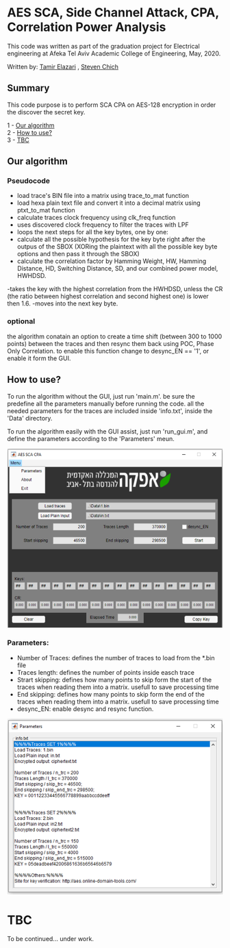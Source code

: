 # AES SCA, Side Channel Attack, CPA, Correlation Power Analysis

This code was written as part of the graduation project for Electrical engineering
at Afeka Tel Aviv Academic College of Engineering, May, 2020.

Written by:
[Tamir Elazari](https://github.com/elazarit) , 
[Steven Chich](https://github.com/Steven-024z)


## Summary
This code purpose is to perform SCA CPA on AES-128 encryption in order the discover
the secret key.

1 - [Our algorithm](#Our-algorithm)  
2 - [How to use?](#How-to-use)     
3 - [TBC](#TBC)  


## Our algorithm

### Pseudocode

- load trace's BIN file into a matrix using trace_to_mat function
- load hexa plain text file and convert it into a decimal matrix
using ptxt_to_mat function
- calculate traces clock frequency using clk_freq function
- uses discovered clock frequency to filter the traces with LPF
- loops the next steps for all the key bytes, one by one:
- calculate all the possible hypothesis for the key byte
right after the outpus of the SBOX (XORing the plaintext
with all the possible key byte options and then pass it 
through the SBOX)
- calculate the correlation factor by Hamming Weight, HW, Hamming Distance, HD,
Switching Distance, SD, and our combined power model, HWHDSD.

-takes the key with the highest correlation from the HWHDSD, unless the CR (the ratio
between highest correlation and second highest one) is lower then 1.6.
-moves into the next key byte.


### optional

the algorithm conatain an option to create a time shift (between 300 to 1000 points)
between the traces and then resync them back using POC, Phase Only Correlation.
to enable this function change to desync_EN == '1', or enable it form the GUI.


## How to use?

To run the algorithm without the GUI, just run 'main.m'. be sure the predefine all the
parameters manually before running the code. all the needed parameters for the traces
are included inside 'info.txt', inside the 'Data' directory.

To run the algorithm easily with the GUI assist, just run 'run_gui.m', and define the
parameters according to the 'Parameters' meun.

![Image of GUI](https://github.com/elazarit/AES_CPA/blob/master/Data/GUI.png)

### Parameters:
- Number of Traces: defines the number of traces to load from the *.bin file
- Traces length: defines the number of points inside easch trace
- Strart skipping: defines how many points to skip form the start of the traces when
reading them into a matrix. usefull to save processing time
- End skipping: defines how many points to skip form the end of the traces when reading
them into a matrix. usefull to save processing time
- desync_EN: enable desync and resync function. 

![Image of Parameters](https://github.com/elazarit/AES_CPA/blob/master/Data/Parameters.png)

# TBC
To be continued... under work.


